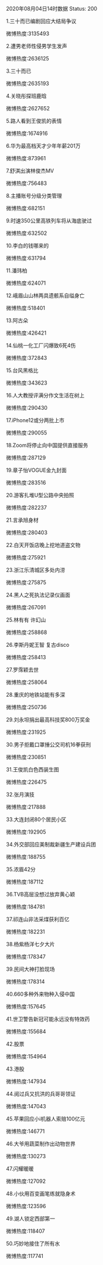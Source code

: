 2020年08月04日14时数据
Status: 200

1.三十而已编剧回应大结局争议

微博热度:3135493

2.遭男老师性侵男学生发声

微博热度:2636125

3.三十而已

微博热度:2635193

4.关晓彤探班鹿晗

微博热度:2627652

5.路人看到王俊凯的表情

微博热度:1674916

6.华为最高档天才少年年薪201万

微博热度:873961

7.舒淇出演林俊杰MV

微博热度:756483

8.主播账号分级分类管理

微博热度:682151

9.时速350公里高铁列车将从海底驶过

微博热度:632502

10.李白的钱哪来的

微博热度:631794

11.潘玮柏

微博热度:624071

12.峨眉山山林两具遗骸系自缢身亡

微博热度:518401

13.阿古朵

微博热度:426421

14.仙桃一化工厂闪爆致6死4伤

微博热度:372843

15.台风黑格比

微博热度:343623

16.人大教授评满分作文生活在树上

微博热度:290430

17.iPhone12或分两批上市

微博热度:290055

18.Zoom将停止向中国提供直接服务

微博热度:287129

19.章子怡VOGUE金九封面

微博热度:283516

20.游客扎堆U型公路中央拍照

微博热度:282237

21.言承旭身材

微博热度:280403

22.白天开饭店晚上挖地道盗文物

微博热度:275921

23.浙江乐清城区多处内涝

微博热度:275875

24.黑人之死执法记录仪画面

微博热度:267091

25.林有有 许幻山

微博热度:258868

26.李斯丹妮王智 复古disco

微博热度:258413

27.罗霈颖去世

微博热度:258064

28.重庆的地铁站能有多深

微博热度:250736

29.刘永坦捐出最高科技奖800万奖金

微博热度:231925

30.男子拒戴口罩捶公交司机16拳获刑

微博热度:230851

31.王俊凯白色西装生图

微博热度:226475

32.张月演技

微博热度:217888

33.大连封闭80个居民小区

微博热度:192905

34.外交部回应美制裁新疆生产建设兵团

微博热度:188755

35.浓眉42分

微博热度:187112

36.TVB高层没想过放弃黄心颖

微博热度:184781

37.祁连山非法采煤获利百亿

微博热度:182231

38.杨紫杨洋七夕大片

微博热度:178347

39.民间大神打脸现场

微博热度:178314

40.660多种外来物种入侵中国

微博热度:157645

41.世卫警告新冠可能永远没有特效药

微博热度:155684

42.股票

微博热度:154964

43.港股

微博热度:147934

44.阅过兵又抗洪的兵哥哥领证

微博热度:147043

45.苹果回应小i机器人索赔100亿元

微博热度:146771

46.大爷用蔬菜制作出动物世界

微博热度:130273

47.闪耀暖暖

微博热度:127092

48.小伙用百变画笔练就隐身术

微博热度:123596

49.湖人锁定西部第一

微博热度:118407

50.巧妙地接住了所有水

微博热度:117741

